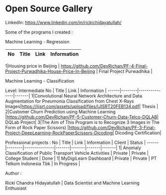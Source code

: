 # Open Source Gallery



LinkedIn: https://www.linkedin.com/in/rickichidayatullah/


Some of the programs I created :

Machine Learning - Regression 

No |  Title  | Link | Information |
------|--------|---------------|-------|


1|Housing price in Beijing |  https://github.com/DevRichan/PF-4-Final-Project-Purwadhika-House-Price-In-Beijing | Final Project Purwadhika |


Machine Learning - Classification

Level: Intermediate
No |  Title  | Link | Information |
------|--------|---------------|-------|
1|Convolutional Neural Network Architecture and Data Augmentation for Pneumonia Classification from Chest X-Rays Images|https://ijisrt.com/assets/upload/files/IJISRT20FEB134.pdf| Thesis |
2|Customer Churn Prediction using Machine Learning |https://github.com/DevRichan/PF-5-Customer-Churn-Data-Telco-DQLAB| DQLab Project|
3|The Aim of This Program is to Recognize 3 Images in The Form of Rock Paper Scissors) |https://github.com/DevRichan/PF-3-Final-Project-DeepLearning-RockPaperScissors-Dicoding| Dicoding Certification|







Professional projects : 
No | Title  | Link | Information | Client | Status |
------|--------|---------------|-------|-------|-------|-------|
1| Anomaly Classification of Public Transport Vehicle Activities  |  Private | Private | College Student | Done |
1| MyDigiLearn Dashboard |  Private | Private | PT Telkom Indonesia Tbk | In Progress |

Author : 

Ricki Chandra Hidayatullah | Data Scientist and Machine Learning Enthusiast
